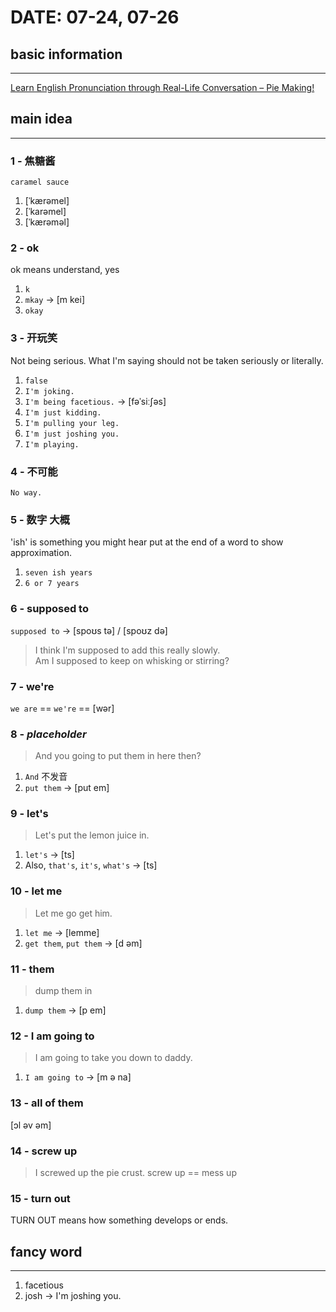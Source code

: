# DATE: 07-24, 07-26

## basic information
--------------------
[Learn English Pronunciation through Real-Life Conversation – Pie Making!](https://www.youtube.com/watch?v=WbrimOJJmrY&list=PL060BF75DE0656DF0&index=2&t=0s)

## main idea
------------
### 1 - 焦糖酱
`caramel sauce`
1. [ˈkærəmel]
2. [ˈkarəmel]
3. [ˈkærəməl]

### 2 - ok
ok means understand, yes
1. `k`
2. `mkay` -> [m kei]
3. `okay`

### 3 - 开玩笑
Not being serious.
What I'm saying should not be taken seriously or literally.
1. `false`
2. `I'm joking.`
3. `I'm being facetious.` -> [fəˈsiːʃəs]
4. `I'm just kidding.`
5. `I'm pulling your leg.`
6. `I'm just joshing you.`
7. `I'm playing.`

### 4 - 不可能
`No way.`

### 5 - 数字 大概
'ish' is something you might hear put at the end of a word to show approximation.
1. `seven ish years`
2. `6 or 7 years`

### 6 - supposed to
`supposed to` -> [spoʊs tə] / [spoʊz də]
> I think I'm supposed to add this really slowly.  
> Am I supposed to keep on whisking or stirring?  

### 7 - we're
`we are` == `we're` == [wər]

### 8 - _placeholder_
> And you going to put them in here then?  
1. `And` 不发音
2. `put them` -> [put em]

### 9 - let's
> Let's put the lemon juice in.  
1. `let's` -> [ts]
2. Also, `that's`, `it's`, `what's` -> [ts]

### 10 - let me
> Let me go get him.
1. `let me` -> [lemme]
2. `get them`, `put them` -> [d əm]

### 11 - them
> dump them in
1. `dump them` -> [p em]

### 12 - I am going to
> I am going to take you down to daddy.
1. `I am going to` -> [m ə na]

### 13 - all of them
[ɔl əv əm]

### 14 - screw up
> I screwed up the pie crust.
screw up == mess up

### 15 - turn out
TURN OUT means how something develops or ends.

## fancy word
-------------
1. facetious
2. josh -> I'm joshing you.
